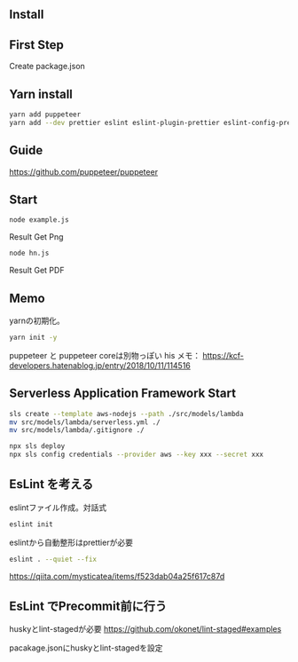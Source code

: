 ## Install


## First Step 

Create package.json

## Yarn install 

```sh
yarn add puppeteer
yarn add --dev prettier eslint eslint-plugin-prettier eslint-config-prettier babel-eslint serverless
```

## Guide

https://github.com/puppeteer/puppeteer

## Start

```sh
node example.js
```

Result Get Png

```sh
node hn.js
```

Result Get PDF

## Memo

yarnの初期化。

```sh
yarn init -y
```

puppeteer と puppeteer coreは別物っぽい
his
メモ：
https://kcf-developers.hatenablog.jp/entry/2018/10/11/114516

## Serverless Application Framework Start

```sh
sls create --template aws-nodejs --path ./src/models/lambda
mv src/models/lambda/serverless.yml ./
mv src/models/lambda/.gitignore ./

npx sls deploy 
npx sls config credentials --provider aws --key xxx --secret xxx

```

## EsLint を考える

eslintファイル作成。対話式

```sh
eslint init
```
eslintから自動整形はprettierが必要

```sh
eslint . --quiet --fix
```

https://qiita.com/mysticatea/items/f523dab04a25f617c87d

## EsLint でPrecommit前に行う

huskyとlint-stagedが必要
https://github.com/okonet/lint-staged#examples

pacakage.jsonにhuskyとlint-stagedを設定
